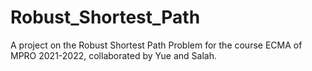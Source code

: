 # Robust_Shortest_Path
 A project on the Robust Shortest Path Problem for the course ECMA of MPRO 2021-2022, collaborated by Yue and Salah. 
